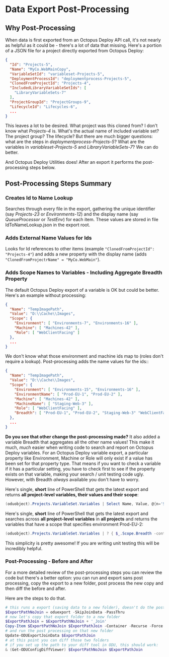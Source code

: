 
# Data Export Post-Processing

## Why Post-Processing
When data is first exported from an Octopus Deploy API call, it's not nearly as helpful as it could be - there's a lot of data that missing.  Here's a portion of a JSON file for a project directly exported from Octopus Deploy:

```JSON
{
  "Id": "Projects-5",
  "Name": "MyCo.WebMainCopy",
  "VariableSetId": "variableset-Projects-5",
  "DeploymentProcessId": "deploymentprocess-Projects-5",
  "ClonedFromProjectId": "Projects-4",
  "IncludedLibraryVariableSetIds": [
    "LibraryVariableSets-7"
  ],
  "ProjectGroupId": "ProjectGroups-9",
  "LifecycleId": "Lifecycles-6",
  ...
}
```

This leaves a lot to be desired.  What project was this cloned from?  I don't know what *Projects-4* is.  What's the actual name of included variable set?  The project group?  The lifecycle?  But there are much bigger questions: what are the steps in *deploymentprocess-Projects-5*?  What are the variables in *variableset-Projects-5* and *LibraryVariableSets-7*?  We can do better.

And Octopus Deploy Utilities does!  After an export it performs the post-processing steps below.

## Post-Processing Steps Summary

### Creates Id to Name Lookup
Searches through every file in the export, gathering the unique identifier (say *Projects-23* or *Environments-12*) and the display name (say *QueueProcessor* or *TestEnv*) for each item.  These values are stored in file IdToNameLookup.json in the export root.

### Adds External Name Values for Ids
Looks for Id references to other items (example ```"ClonedFromProjectId": "Projects-4"```) and adds a new property with the display name (adds ```"ClonedFromProjectrName" = "MyCo.WebMain"```).

### Adds Scope Names to Variables - Including Aggregate Breadth Property
The default Octopus Deploy export of a variable is OK but could be better.  Here's an example without processing:
```JSON
{
  "Name": "TempImagePath",
  "Value": "D:\\Cache\\Images",
  "Scope": {
    "Environment": [ "Environments-7", "Environments-16" ],
    "Machine": [ "Machines-42" ],
    "Role": [ "WebClientFacing" ]
  },
  ...
}
```

We don't know what those environment and machine ids map to (roles don't require a lookup).  Post-processing adds the name values for the ids::

```JSON
{
  "Name": "TempImagePath",
  "Value": "D:\\Cache\\Images",
  "Scope": {
    "Environment": [ "Environments-15", "Environments-16" ],
    "EnvironmentName": [ "Prod-EU-1", "Prod-EU-2" ],
    "Machine": [ "Machines-42" ],
    "MachineName": [ "Staging-Web-3" ],
    "Role": [ "WebClientFacing" ],
    "Breadth": [ "Prod-EU-1", "Prod-EU-2", "Staging-Web-3" "WebClientFacing", ]
  },
  ...
}
```

**Do you see that other change the post-processing made?**  It also added a variable Breadth that aggregates all the other name values!  This make it much, *much* easier when writing code to search and report on Octopus Deploy variables.  For an Octopus Deploy variable export, a particular property like Environment, Machine or Role will only exist if a value has been set for that property type.  That means if you want to check a variable if it has a particular setting, you have to check first to see if the property exists on that variable, making your search / unit testing code ugly.  However, with Breadth *always* available you don't have to worry.

Here's single, **short** line of PowerShell that gets the latest export and returns **all project-level variables, their values and their scope**:
```PowerShell
(oduobject).Projects.VariableSet.Variables | Select Name, Value, @{n='Scope'; e = { $_.Scope.Breadth } }
```

Here's single, **short** line of PowerShell that gets the latest export and searches across **all project-level variables** in **all projects** and returns the variables that have a scope that specifies environment Prod-EU-2:
```PowerShell
(oduobject).Projects.VariableSet.Variables | ? { $_.Scope.Breadth -contains 'Prod-EU-2' }
```
This simplicity is pretty awesome!  If you are writing unit testing this will be incredibly helpful.











### Post-Processing - Before and After

For a more detailed review of the post-processing steps you can review the code but there's a better option: you can run and export sans post processing, copy the export to a new folder, post process the new copy and then diff the before and after.

Here are the steps to do that.

```PowerShell
# this runs a export (saving data to a new folder), doesn't do the post processing on it and returns the path of the export
$ExportPathNoJoin = oduexport -SkipJoinData -PassThru
# now let's copy that export folder to a new folder
$ExportPathJoin = $ExportPathNoJoin + '_Join' 
Copy-Item $ExportPathNoJoin $ExportPathJoin -Container -Recurse -Force
# and run the post processing on that new folder
Update-ODUExportJoinData $ExportPathJoin
# at this point you can diff those two folders
# if you set up the path to your diff tool in ODU, this should work:
& (Get-ODUConfigDiffViewer) $ExportPathNoJoin $ExportPathJoin
```
